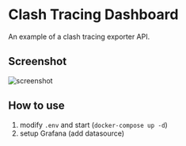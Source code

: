 # Clash Tracing Dashboard

An example of a clash tracing exporter API.

## Screenshot

![screenshot](./screenshot/screenshot.png)

## How to use

1. modify `.env` and start (`docker-compose up -d`)
2. setup Grafana (add datasource)
